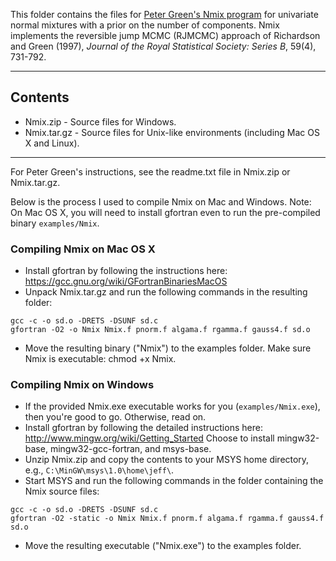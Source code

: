 This folder contains the files for [Peter Green's Nmix program](https://people.maths.bris.ac.uk/~mapjg/Nmix/) for univariate normal mixtures with a prior on the number of components. Nmix implements the reversible jump MCMC (RJMCMC) approach of Richardson and Green (1997), *Journal of the Royal Statistical Society: Series B*, 59(4), 731-792.

----------------------------------------------------------------------
## Contents

- Nmix.zip - Source files for Windows.
- Nmix.tar.gz - Source files for Unix-like environments (including Mac OS X and Linux).

----------------------------------------------------------------------
For Peter Green's instructions, see the readme.txt file in Nmix.zip or Nmix.tar.gz. 

Below is the process I used to compile Nmix on Mac and Windows.  Note: On Mac OS X, you will need to install gfortran even to run the pre-compiled binary `examples/Nmix`.

### Compiling Nmix on Mac OS X

- Install gfortran by following the instructions here: https://gcc.gnu.org/wiki/GFortranBinariesMacOS
- Unpack Nmix.tar.gz and run the following commands in the resulting folder:
```
gcc -c -o sd.o -DRETS -DSUNF sd.c
gfortran -O2 -o Nmix Nmix.f pnorm.f algama.f rgamma.f gauss4.f sd.o
```
- Move the resulting binary ("Nmix") to the examples folder. Make sure Nmix is executable: chmod +x Nmix.

### Compiling Nmix on Windows

- If the provided Nmix.exe executable works for you (`examples/Nmix.exe`), then you're good to go.  Otherwise, read on.
- Install gfortran by following the detailed instructions here: http://www.mingw.org/wiki/Getting_Started
    Choose to install mingw32-base, mingw32-gcc-fortran, and msys-base.
- Unzip Nmix.zip and copy the contents to your MSYS home directory, e.g., `C:\MinGW\msys\1.0\home\jeff\`.
- Start MSYS and run the following commands in the folder containing the Nmix source files:
```
gcc -c -o sd.o -DRETS -DSUNF sd.c
gfortran -O2 -static -o Nmix Nmix.f pnorm.f algama.f rgamma.f gauss4.f sd.o
```
- Move the resulting executable ("Nmix.exe") to the examples folder. 



